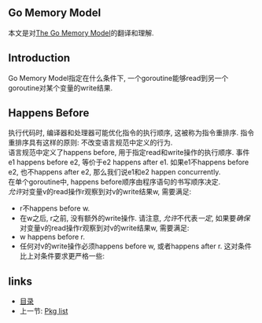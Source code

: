 Go Memory Model
----

本文是对[The Go Memory Model](http://golang.org/ref/mem)的翻译和理解.

Introduction
----
Go Memory Model指定在什么条件下, 一个goroutine能够read到另一个goroutine对某个变量的write结果.

Happens Before
----
执行代码时, 编译器和处理器可能优化指令的执行顺序, 这被称为指令重排序. 指令重排序具有这样的原则: 不改变语言规范中定义的行为.  
语言规范中定义了happens before, 用于指定read和write操作的执行顺序. 事件e1 happens before e2, 等价于e2 happens after e1. 如果e1不happens before e2, 也不happens after e2, 那么我们说e1和e2 happen concurrently.  
在单个goroutine中, happens before顺序由程序语句的书写顺序决定.  
*允许*对变量v的read操作r观察到对v的write结果w, 需要满足:
- r不happens before w.
- 在w之后, r之前, 没有额外的write操作.
请注意, *允许*不代表*一定*, 如果要*确保*对变量v的read操作r观察到对v的write结果w, 需要满足:
- w happens before r.
- 任何对v的write操作必须happens before w, 或者happens after r.
这对条件比上对条件要求更严格一些: 












links
-----
+ [目录](../golang)
+ 上一节: [Pkg list](Pkg-list.md)
